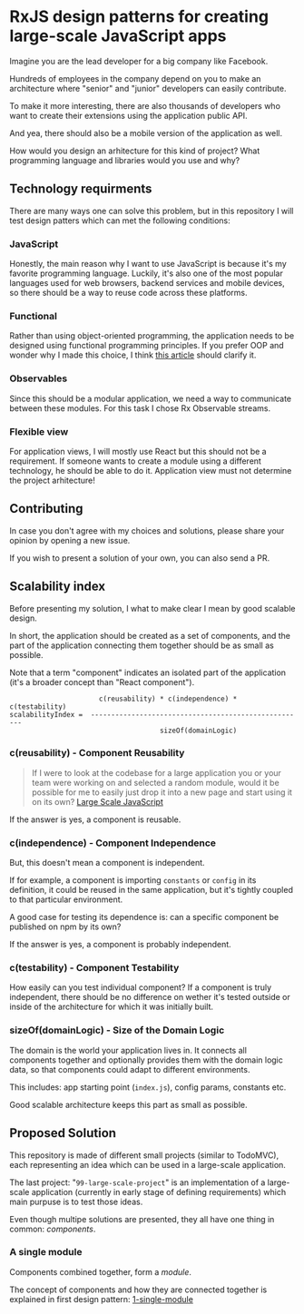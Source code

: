 # RxJS design patterns for creating large-scale JavaScript apps
Imagine you are the lead developer for a big company like Facebook.

Hundreds of employees in the company depend on you to make an architecture where
"senior" and "junior" developers can easily contribute.

To make it more interesting,
there are also thousands of developers who want to create their extensions using the application public API.

And yea, there should also be a mobile version of the application as well.

How would you design an arhitecture for this kind of project?
What programming language and libraries would you use and why?

## Technology requirments
There are many ways one can solve this problem,
but in this repository I will test design patters which can met the following conditions:

### JavaScript
Honestly, the main reason why I want to use JavaScript is because it's my favorite programming language.
Luckily, it's also one of the most popular languages used for web browsers, backend services and mobile devices, 
so there should be a way to reuse code across these platforms.

### Functional
Rather than using object-oriented programming, the application needs to be designed using functional programming principles.
If you prefer OOP and wonder why I made this choice, I think [this article](https://medium.com/javascript-scene/the-two-pillars-of-javascript-ee6f3281e7f3) should clarify it. 

### Observables
Since this should be a modular application, we need a way to communicate between these modules.
For this task I chose Rx Observable streams.

### Flexible view
For application views, I will mostly use React but this should not be a requirement.
If someone wants to create a module using a different technology, he should be able to do it.
Application view must not determine the project arhitecture!

## Contributing
In case you don't agree with my choices and solutions, please share your opinion by opening a new issue.

If you wish to present a solution of your own, you can also send a PR.

## Scalability index
Before presenting my solution, I what to make clear I mean by good scalable design.

In short, the application should be created as a set of components,
and the part of the application connecting them together should be as small as possible.

Note that a term "component" indicates an isolated part of the application
(it's a broader concept than "React component").

```
                      c(reusability) * c(independence) * c(testability)
scalabilityIndex =  -----------------------------------------------------
                                     sizeOf(domainLogic)

```

### c(reusability) - Component Reusability
> If I were to look at the codebase for a large application you or your team were working on and selected a random module, would it be possible for me to easily just drop it into a new page and start using it on its own? [Large Scale JavaScript](https://addyosmani.com/largescalejavascript)

If the answer is yes, a component is reusable.

### c(independence) - Component Independence
But, this doesn't mean a component is independent.

If for example, a component is importing `constants` or `config` in its definition, 
it could be reused in the same application, but it's tightly coupled to that particular environment.

A good case for testing its dependence is: can a specific component be published on npm by its own? 

If the answer is yes, a component is probably independent.

### c(testability) - Component Testability
How easily can you test individual component?
If a component is truly independent, 
there should be no difference on wether it's tested outside or inside of the architecture for which it was initially built.

### sizeOf(domainLogic) - Size of the Domain Logic
The domain is the world your application lives in.
It connects all components together and optionally provides them with the domain logic data, 
so that components could adapt to different environments.

This includes: app starting point (`index.js`), config params, constants etc.

Good scalable architecture keeps this part as small as possible.

## Proposed Solution
This repository is made of different small projects (similar to TodoMVC),
each representing an idea which can be used in a large-scale application.

The last project: "`99-large-scale-project`" is an implementation of a large-scale application (currently in early stage of defining requirements) which main purpuse is to test those ideas.

Even though multipe solutions are presented, they all have one thing in common: *components*.

### A single module
Components combined together, form a *module*.

The concept of components and how they are connected together is explained in first design pattern: [1-single-module](./1-single-module)
